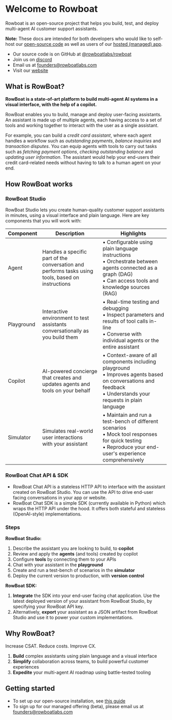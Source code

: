 # Welcome to Rowboat

Rowboat is an open-source project that helps you build, test, and deploy multi-agent AI customer support assistants. 

**Note:** These docs are intended for both developers who would like to self-host our [open-source code](https://github.com/rowboatlabs/rowboat/) as well as users of our [hosted (managed) app](https://app.rowboatlabs.com/).

- Our source code is on GitHub at [@rowboatlabs/rowboat](https://github.com/rowboatlabs/rowboat/)
- Join us on [discord](https://discord.gg/jHhUKkKHn8)
- Email us at [founders@rowboatlabs.com](mailto:founders@rowboatlabs.com)
- Visit our [website](https://www.rowboatlabs.com/)

## What is RowBoat?
**RowBoat is a state-of-art platform to build multi-agent AI systems in a visual interface, with the help of a copilot.**

RowBoat enables you to build, manage and deploy user-facing assistants. An assistant is made up of multiple agents, each having access to a set of tools and working together to interact with the user as a single assistant. 

For example, you can build a *credit card assistant*, where each agent handles a workflow such as *outstanding payments*, *balance inquiries* and *transaction disputes*. You can equip agents with tools to carry out tasks such as *fetching payment options*, *checking outstanding balance* and *updating user information*. The assistant would help your end-users their credit card-related needs without having to talk to a human agent on your end.

## How RowBoat works

### RowBoat Studio
RowBoat Studio lets you create human-quality customer support assistants in minutes, using a visual interface and plain language. Here are key components that you will work with:

| Component  | Description | Highlights |
|------------|-------------|------------|
| Agent     | Handles a specific part of the conversation and<br>performs tasks using tools, based on instructions |• Configurable using plain language instructions<br>• Orchestrate between agents connected as a graph (DAG)<br>• Can access tools and knowledge sources (RAG)|
| Playground | Interactive environment to test assistants<br>conversationally as you build them |• Real-time testing and debugging<br>• Inspect parameters and results of tool calls in-line<br>• Converse with individual agents or the entire assistant|
| Copilot    | AI-powered concierge that creates and<br>updates agents and tools on your behalf |• Context-aware of all components including playground<br>• Improves agents based on conversations and feedback <br>• Understands your requests in plain language|
| Simulator  | Simulates real-world user interactions<br>with your assistant |• Maintain and run a test-bench of different scenarios<br>• Mock tool responses for quick testing<br>• Reproduce your end-user's experience comprehensively|

### RowBoat Chat API & SDK
- RowBoat Chat API is a stateless HTTP API to interface with the assistant created on RowBoat Studio. You can use the API to drive end-user facing conversations in your app or website.
- RowBoat Chat SDK is a simple SDK (currently available in Python) which wraps the HTTP API under the hood. It offers both stateful and stateless (OpenAI-style) implementations.

### Steps
**RowBoat Studio:**

1. Describe the assistant you are looking to build, to **copilot**
2. Review and apply the **agents** (and tools) created by copilot
3. Configure **tools** by connecting them to your APIs
4. Chat with your assistant in the **playground**
5. Create and run a test-bench of scenarios in the **simulator**
6. Deploy the current version to production, with **version control**

**RowBoat SDK:**

1. **Integrate** the SDK into your end-user facing chat application. Use the latest deployed version of your assistant from RowBoat Studio, by specifying your RowBoat API key.
2. Alternatively, **export** your assistant as a JSON artifact from RowBoat Studio and use it to power your custom implementations.

## Why RowBoat?
Increase CSAT. Reduce costs. Improve CX.

1. **Build** complex assistants using plain language and a visual interface
2. **Simplify** collaboration across teams, to build powerful customer experiences
3. **Expedite** your multi-agent AI roadmap using battle-tested tooling

## Getting started

- To set up our open-source installation, see [this guide](/installation)
- To sign up for our managed offering (beta), please email us at [founders@rowboatlabs.com](mailto:founders@rowboatlabs.com)